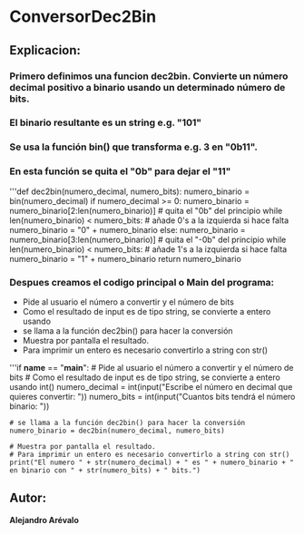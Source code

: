# ConversorDec2Bin

## Explicacion:

### Primero definimos una funcion dec2bin. Convierte un número decimal positivo a binario usando un determinado número de bits.
### El binario resultante es un string e.g. "101"
### Se usa la función bin() que transforma e.g. 3 en "0b11".
### En esta función se quita el "0b" para dejar el "11"

'''def dec2bin(numero_decimal, numero_bits):
    numero_binario = bin(numero_decimal)
    if numero_decimal >= 0:
    numero_binario = numero_binario[2:len(numero_binario)]  # quita el "0b" del principio
    while len(numero_binario) < numero_bits:      # añade 0's a la izquierda si hace falta
        numero_binario = "0" + numero_binario
    else:
        numero_binario = numero_binario[3:len(numero_binario)] # quita el "-0b" del principio
        while len(numero_binario) < numero_bits: # añade 1's a la izquierda si hace falta
            numero_binario = "1" + numero_binario
    return numero_binario

### Despues creamos el codigo principal o Main del programa:
* Pide al usuario el número a convertir y el número de bits 
* Como el resultado de input es de tipo string, se convierte a entero usando
* se llama a la función dec2bin() para hacer la conversión
* Muestra por pantalla el resultado.
* Para imprimir un entero es necesario convertirlo a string con str()

'''if __name__ == "__main__":
    # Pide al usuario el número a convertir y el número de bits 
    # Como el resultado de input es de tipo string, se convierte a entero usando int()
    numero_decimal = int(input("Escribe el número en decimal que quieres convertir: "))
    numero_bits = int(input("Cuantos bits tendrá el número binario: "))

    # se llama a la función dec2bin() para hacer la conversión
    numero_binario = dec2bin(numero_decimal, numero_bits)

    # Muestra por pantalla el resultado.
    # Para imprimir un entero es necesario convertirlo a string con str()
    print("El numero " + str(numero_decimal) + " es " + numero_binario + " en binario con " + str(numero_bits) + " bits.")

## Autor:
**Alejandro Arévalo**
 

